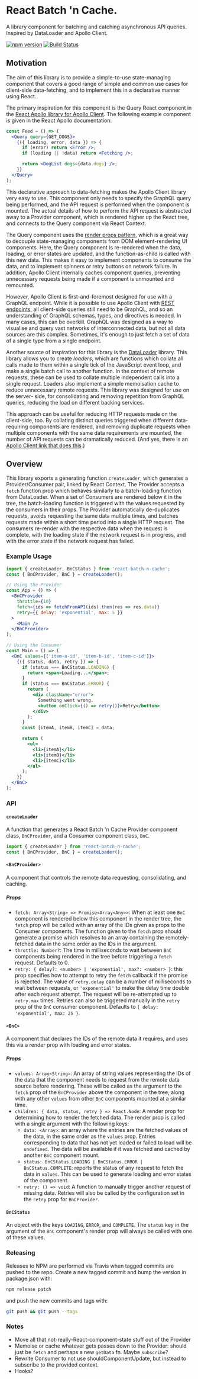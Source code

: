 # React Batch 'n Cache.

A library component for batching and catching asynchronous API queries.
Inspired by DataLoader and Apollo Client.

[![npm version](https://badge.fury.io/js/react-batch-n-cache.svg)](https://badge.fury.io/js/react-batch-n-cache)
[![Build Status](https://travis-ci.org/dprgarner/react-batch-n-cache.svg?branch=master)](https://travis-ci.org/dprgarner/react-batch-n-cache)

## Motivation

The aim of this library is to provide a simple-to-use state-managing component
that covers a good range of simple and common use cases for client-side data-fetching,
and to implement this in a declarative manner using React.

The primary inspiration for this component is the Query React component in the
[React Apollo library for Apollo Client][react-apollo]. The following example
component is given in the React Apollo documentation:

```jsx
const Feed = () => (
  <Query query={GET_DOGS}>
    {({ loading, error, data }) => {
      if (error) return <Error />;
      if (loading || !data) return <Fetching />;

      return <DogList dogs={data.dogs} />;
    }}
  </Query>
);
```

This declarative approach to data-fetching makes the Apollo Client library
very easy to use. This component only needs to specify the GraphQL query being
performed, and the API request is performed when the component is mounted. The
actual details of how to perform the API request is abstracted away to a
Provider component, which is rendered higher up the React tree, and connects
to the Query component via React Context.

The Query component uses the [render props pattern][render-props], which is a
great way to decouple state-managing components from DOM element-rendering UI
components. Here, the Query component is re-rendered when the data, loading,
or error states are updated, and the function-as-child is called with this new
data. This makes it easy to implement components to consume the data, and to
implement spinners or retry buttons on network failure. In addition, Apollo
Client internally caches component queries, preventing unnecessary requests
being made if a component is unmounted and remounted.

However, Apollo Client is first-and-foremost designed for use with a GraphQL
endpoint. While it is possible to use Apollo Client with [REST endpoints][rest-directive],
all client-side queries still need to be GraphQL, and so an
understanding of GraphQL schemas, types, and directives is needed. In many
cases, this can be overkill. GraphQL was designed as a way to visualise and
query vast networks of interconnected data, but not all data sources are this
complex. Sometimes, it's enough to just fetch a set of data of a single type
from a single endpoint.

Another source of inspiration for this library is the [DataLoader][dataloader]
library. This library allows you to create _loaders_, which are functions
which collate all calls made to them within a single tick of the JavaScript
event loop, and make a single batch call to another function. In the context
of remote requests, these can be used to collate multiple independent calls
into a single request. Loaders also implement a simple memoisation cache to
reduce unnecessary remote requests. This library was designed for use on the server-
side, for consolidating and removing repetition from GraphQL queries, reducing
the load on different backing services.

This approach can be useful for reducing HTTP
requests made on the client-side, too. By collating distinct queries triggered when
different data-requiring components are rendered, and removing duplicate requests when
multiple components with the same data requirements are mounted, the number of
API requests can be dramatically reduced. (And yes, there is an [Apollo Client link that does this][batch-http].)

[react-apollo]: https://www.apollographql.com/docs/react/why-apollo.html#declarative-data
[rest-directive]: https://github.com/apollographql/apollo-link-rest
[render-props]: https://reactjs.org/docs/render-props.html
[dataloader]: https://github.com/facebook/dataloader
[batch-http]: https://www.apollographql.com/docs/link/links/batch-http.html

## Overview

This library exports a generating function `createLoader`, which generates a
Provider/Consumer pair, linked by React Context. The Provider accepts a
`fetch` function prop which behaves similarly to a batch-loading function from
DataLoader. When a set of Consumers are rendered below it in the tree, the
batch-loading function is triggered with the values requested by the consumers
in their props. The Provider automatically de-duplicates requests, avoids
requesting the same data multiple times, and batches requests made within a
short time period into a single HTTP request. The consumers re-render with the
respective data when the request is complete, with the loading state if the
network request is in progress, and with the error state if the network
request has failed.

### Example Usage

```jsx
import { createLoader, BnCStatus } from 'react-batch-n-cache';
const { BnCProvider, BnC } = createLoader();

// Using the Provider
const App = () => (
  <BnCProvider
    throttle={10}
    fetch={ids => fetchFromAPI(ids).then(res => res.data)}
    retry={{ delay: 'exponential', max: 5 }}
  >
    <Main />
  </BnCProvider>
);

// Using the Consumer
const Main = () => (
  <BnC values={['item-a-id', 'item-b-id', 'item-c-id']}>
    {({ status, data, retry }) => {
      if (status === BnCStatus.LOADING) {
        return <span>Loading...</span>;
      }
      if (status === BnCStatus.ERROR) {
        return (
          <div className="error">
            Something went wrong.
            <button onClick={() => retry()}>Retry</button>
          </div>
        );
      }
      const [itemA, itemB, itemC] = data;

      return (
        <ul>
          <li>{itemA}</li>
          <li>{itemB}</li>
          <li>{itemC}</li>
        </ul>
      );
    }}
  </BnC>
);
```

### API

#### `createLoader`

A function that generates a React Batch 'n Cache Provider component class,
`BnCProvider`, and a Consumer component class, `BnC`.

```jsx
import { createLoader } from 'react-batch-n-cache';
const { BnCProvider, BnC } = createLoader();
```

#### `<BnCProvider>`

A component that controls the remote data requesting, consolidating, and
caching.

##### Props

- `fetch: Array<String> => Promise<Array<Any>>`: When at least one `BnC` component
  is rendered below this component in the render tree, the `fetch` prop will be
  called with an array of the IDs given as props to the Consumer components. The
  function given to the `fetch` prop should generate a promise which resolves to
  an array containing the remotely-fetched data in the same order as the IDs in
  the argument.
- `throttle: Number?`: The time in milliseconds to wait between `BnC` components
  being rendered in the tree before triggering a `fetch` request. Defaults to 0.
- `retry: { delay?: <number> | 'exponential', max?: <number> }`: this prop
  specifies how to attempt to retry the `fetch` callback if the promise is
  rejected. The value of `retry.delay` can be a number of milliseconds to wait
  between requests, or `'exponential'` to make the delay time double after
  each request attempt. The request will be re-attempted up to `retry.max`
  times. Retries can also be triggered manually in the `retry` prop of the `BnC`
  consumer component. Defaults to `{ delay: 'exponential', max: 25 }`.

#### `<BnC>`

A component that declares the IDs of the remote data it requires, and uses
this via a render prop with loading and error states.

##### Props

- `values: Array<String>`: An array of string values representing the IDs of the
  data that the component needs to request from the remote data source before
  rendering. These will be called as the argument to the `fetch` prop of the
  `BnCProvider` above the component in the tree, along with any other `values`
  from other `BnC` components mounted at a similar time.
- `children: { data, status, retry } => React.Node`: A render prop for determining
  how to render the fetched data. The render prop is called with a single
  argument with the following keys:
  - `data: <Array>`: an array where the entries are the fetched values of the
    data, in the same order as the `values` prop. Entries corresponding to data
    that has not yet loaded or failed to load will be `undefined`. The data will
    be available if it was fetched and cached by another `BnC` component mount.
  - `status: BnCStatus.LOADING | BnCStatus.ERROR | BnCStatus.COMPLETE`: reports
    the status of any request to fetch the data in `values`. This can be used to generate
    loading and error states of the component.
  - `retry: () => void`: A function to manually trigger another request of
    missing data. Retries will also be called by the configuration set in the `retry`
    prop for `BnCProvider`.

#### `BnCStatus`

An object with the keys `LOADING`, `ERROR`, and `COMPLETE`. The `status` key
in the argument of the `BnC` component's render prop will always be called
with one of these values.

### Releasing

Releases to NPM are performed via Travis when tagged commits are pushed to the
repo. Create a new tagged commit and bump the version in package.json with:

```bash
npm release patch
```

and push the new commits and tags with:

```bash
git push && git push --tags
```

### Notes

- Move all that not-really-React-component-state stuff out of the Provider
- Memoise or cache whatever gets passes down to the Provider: should just be `fetch` and perhaps a new `getData` fn. Maybe `subscribe`?
- Rewrite Consumer to not use shouldComponentUpdate, but instead to subscribe to the provided context.
- Hooks?
